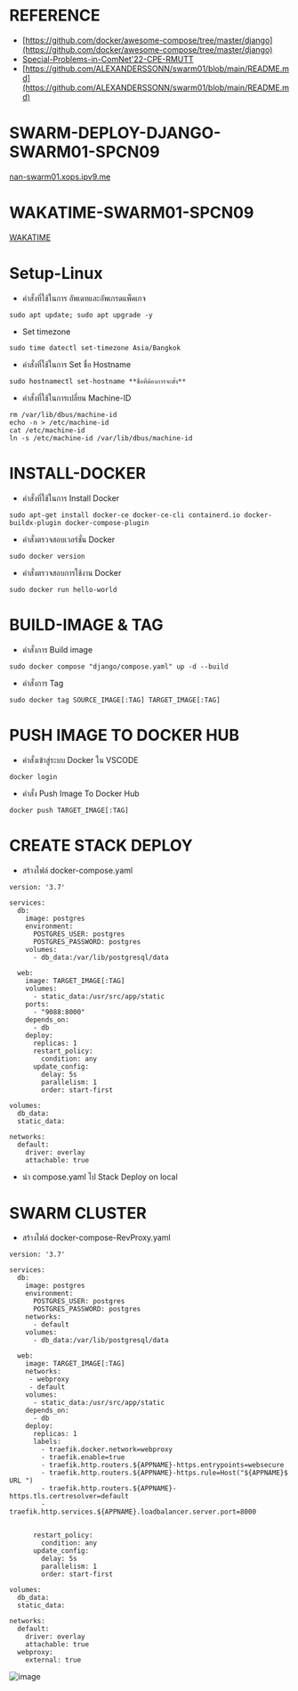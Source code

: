 # REFERENCE

- [https://github.com/docker/awesome-compose/tree/master/django](https://github.com/docker/awesome-compose/tree/master/django)
- [Special-Problems-in-ComNet'22-CPE-RMUTT](https://youtube.com/playlist?list=PLJz1XVERx6ACV-vTC6eG7HSMdBUR0dZId)
- [https://github.com/ALEXANDERSSONN/swarm01/blob/main/README.md](https://github.com/ALEXANDERSSONN/swarm01/blob/main/README.md)

# SWARM-DEPLOY-DJANGO-SWARM01-SPCN09

[nan-swarm01.xops.ipv9.me](https://nan-swarm01.xops.ipv9.me/)

# WAKATIME-SWARM01-SPCN09
[WAKATIME](https://wakatime.com/@spcn09/projects/btaerewqpb?start=2023-03-03&end=2023-03-09)

# Setup-Linux
- คำสั่งที่ใช้ในการ อัพเดทและอัพเกรดแพ็คเกจ
```
sudo apt update; sudo apt upgrade -y
```
- Set timezone
```
sudo time datectl set-timezone Asia/Bangkok
```
 - คำสั่งที่ใช้ในการ Set ชื่อ Hostname
```
sudo hostnamectl set-hostname **ชื่อที่ต้องการจะตั้ง**
```
- คำสั่งที่ใช้ในการเปลี่ยน Machine-ID 
```
rm /var/lib/dbus/machine-id
echo -n > /etc/machine-id
cat /etc/machine-id
ln -s /etc/machine-id /var/lib/dbus/machine-id
```

# INSTALL-DOCKER
- คำสั่งที่ใช้ในการ Install Docker
```
sudo apt-get install docker-ce docker-ce-cli containerd.io docker-buildx-plugin docker-compose-plugin
```
- คำสั่งตรวจสอบเวอร์ชั่น Docker
```
sudo docker version
```
- คำสั่งตรวจสอบการใช้งาน Docker
```
sudo docker run hello-world
```
# BUILD-IMAGE & TAG
- คำสั่งการ Build image
```
sudo docker compose "django/compose.yaml" up -d --build
```
- คำสั่งการ Tag
```
sudo docker tag SOURCE_IMAGE[:TAG] TARGET_IMAGE[:TAG]
```

# PUSH IMAGE TO DOCKER HUB 
- คำสั่งเข้าสู่ระบบ Docker ใน VSCODE
```
docker login
```
- คำสั่ง Push Image To Docker Hub
```
docker push TARGET_IMAGE[:TAG]
```

# CREATE STACK DEPLOY
- สร้างไฟล์ docker-compose.yaml
```
version: '3.7'

services:
  db:
    image: postgres
    environment:
      POSTGRES_USER: postgres
      POSTGRES_PASSWORD: postgres
    volumes:
      - db_data:/var/lib/postgresql/data

  web:
    image: TARGET_IMAGE[:TAG]
    volumes:
      - static_data:/usr/src/app/static
    ports:
      - "9088:8000"
    depends_on:
      - db
    deploy:
      replicas: 1
      restart_policy:
        condition: any
      update_config:
        delay: 5s
        parallelism: 1
        order: start-first

volumes:
  db_data:
  static_data:

networks:
  default:
    driver: overlay
    attachable: true
```
- นำ compose.yaml ไป Stack Deploy on local

# SWARM CLUSTER
- สร้างไฟล์ docker-compose-RevProxy.yaml
```
version: '3.7'

services:
  db:
    image: postgres
    environment:
      POSTGRES_USER: postgres
      POSTGRES_PASSWORD: postgres
    networks:
      - default
    volumes:
      - db_data:/var/lib/postgresql/data

  web:
    image: TARGET_IMAGE[:TAG]
    networks:
     - webproxy
     - default
    volumes:
      - static_data:/usr/src/app/static
    depends_on:
      - db
    deploy:
      replicas: 1
      labels:
        - traefik.docker.network=webproxy
        - traefik.enable=true
        - traefik.http.routers.${APPNAME}-https.entrypoints=websecure
        - traefik.http.routers.${APPNAME}-https.rule=Host("${APPNAME}$ URL ")
        - traefik.http.routers.${APPNAME}-https.tls.certresolver=default
        - traefik.http.services.${APPNAME}.loadbalancer.server.port=8000


      restart_policy:
        condition: any
      update_config:
        delay: 5s
        parallelism: 1
        order: start-first

volumes:
  db_data:
  static_data:

networks:
  default:
    driver: overlay
    attachable: true
  webproxy:
    external: true
```

![image](https://user-images.githubusercontent.com/117457958/224074709-bf84786d-3e10-49ef-86d0-d1fb3a1dfbd1.png)